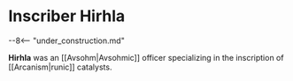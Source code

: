 # Inscriber Hirhla

--8<-- "under_construction.md"

**Hirhla** was an [[Avsohm|Avsohmic]] officer specializing in the inscription of [[Arcanism|runic]] catalysts.
